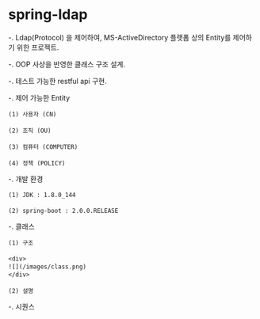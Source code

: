 # spring-ldap

-. Ldap(Protocol) 을 제어하여, MS-ActiveDirectory 플랫폼 상의 Entity를 제어하기 위한 프로젝트.

-. OOP 사상을 반영한 클래스 구조 설계.

-. 테스트 가능한 restful api 구현.

-. 제어 가능한 Entity

	(1) 사용자 (CN)
	
	(2) 조직 (OU)
	
	(3) 컴퓨터 (COMPUTER)
	
	(4) 정책 (POLICY)
	
-. 개발 환경

	(1) JDK : 1.8.0_144
	
	(2) spring-boot : 2.0.0.RELEASE
	
	
-. 클래스

	(1) 구조
	
	<div>
	![](/images/class.png)
	</div>
	
	(2) 설명


-. 시퀀스
